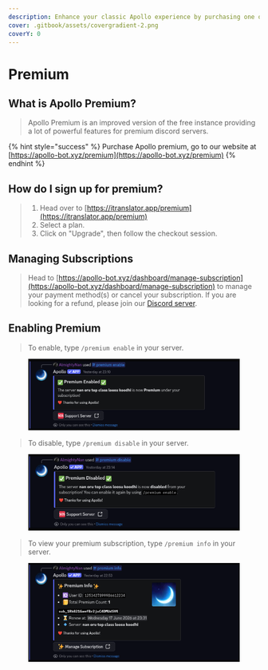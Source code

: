 ```yaml
---
description: Enhance your classic Apollo experience by purchasing one of the tiers below!
cover: .gitbook/assets/covergradient-2.png
coverY: 0
---
```


# Premium

## What is Apollo Premium? <a href="#what-is-itranslator-premium" id="what-is-itranslator-premium"></a>

> Apollo Premium is an improved version of the free instance providing a lot of powerful features for premium discord servers.&#x20;

{% hint style="success" %}
Purchase Apollo premium, go to our website at [https://apollo-bot.xyz/premium](https://apollo-bot.xyz/premium)
{% endhint %}

## How do I sign up for premium?

> 1. Head over to [https://itranslator.app/premium](https://itranslator.app/premium)
> 2. Select a plan.
> 3. Click on "Upgrade", then follow the checkout session.

## Managing Subscriptions

> Head to [https://apollo-bot.xyz/dashboard/manage-subscription](https://apollo-bot.xyz/dashboard/manage-subscription) to manage your payment method(s) or cancel your subscription. If you are looking for a refund, please join our [Discord server](https://discord.gg/dndkJfVjA3).

## Enabling Premium

> To enable, type `/premium enable` in your server.

<figure><img src=".gitbook/assets/Selection_001.png" alt=""><figcaption></figcaption></figure>

> To disable, type `/premium disable` in your server.

<figure><img src=".gitbook/assets/image (43).png" alt=""><figcaption></figcaption></figure>

> To view your premium subscription, type `/premium info` in your server.

<figure><img src=".gitbook/assets/image (44).png" alt=""><figcaption></figcaption></figure>
